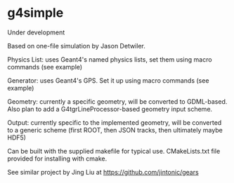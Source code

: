 # g4simple
Under development

Based on one-file simulation by Jason Detwiler.

Physics List: uses Geant4's named physics lists, set them using macro commands 
(see example)

Generator: uses Geant4's GPS. Set it up using macro commands (see example)

Geometry: currently a specific geometry, will be converted to GDML-based. Also
plan to add a G4tgrLineProcessor-based geometry input scheme.

Output: currently specific to the implemented geometry, will be converted 
to a generic scheme (first ROOT, then JSON tracks, then ultimately maybe HDF5)

Can be built with the supplied makefile for typical use.
CMakeLists.txt file provided for installing with cmake. 

See similar project by Jing Liu at https://github.com/jintonic/gears
